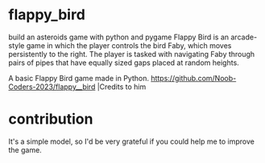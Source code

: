 # flappy_bird
build an asteroids game with python and pygame
Flappy Bird is an arcade-style game in which the player controls the bird Faby, which moves persistently to the right. The player is tasked with navigating Faby through pairs of pipes that have equally sized gaps placed at random heights.

A basic Flappy Bird game made in Python. 
https://github.com/Noob-Coders-2023/flappy__bird  |Credits to him

# contribution
It's a simple model, so I'd be very grateful if you could help me to improve the game.


